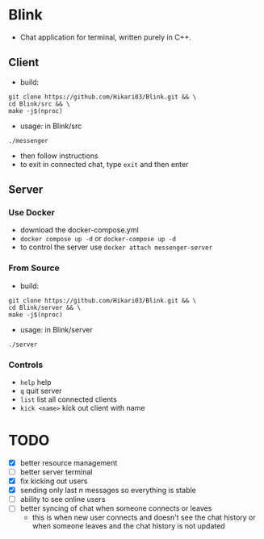 # Blink
- Chat application for terminal, written purely in C++.

## Client
- build:
```
git clone https://github.com/Hikari03/Blink.git && \
cd Blink/src && \
make -j$(nproc)
```
- usage: in Blink/src
```
./messenger
```
- then follow instructions
- to exit in connected chat, type `exit` and then enter

## Server
### Use Docker
- download the docker-compose.yml
- `docker compose up -d` or `docker-compose up -d`
- to control the server use `docker attach messenger-server`

### From Source
- build:
```
git clone https://github.com/Hikari03/Blink.git && \
cd Blink/server && \
make -j$(nproc)
```
- usage: in Blink/server
```
./server
```


### Controls
- `help` help
- `q` quit server
- `list` list all connected clients
- `kick <name>` kick out client with name

# TODO

- [x] better resource management
- [ ] better server terminal
- [x] fix kicking out users
- [x] sending only last *n* messages so everything is stable
- [ ] ability to see online users
- [ ] better syncing of chat when someone connects or leaves
  - this is when new user connects and doesn't see the chat history
    or when someone leaves and the chat history is not updated
